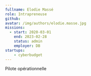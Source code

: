 ```yaml
---
fullname: Elodie Massé
role: Intrapreneuse
github: 
avatar: /img/authors/elodie.masse.jpg
missions:
  - start: 2020-03-01
    end: 2023-02-28
    status: admin
    employer: DB
startups:
    - cyberbudget
---
```


Pilote opérationnelle
